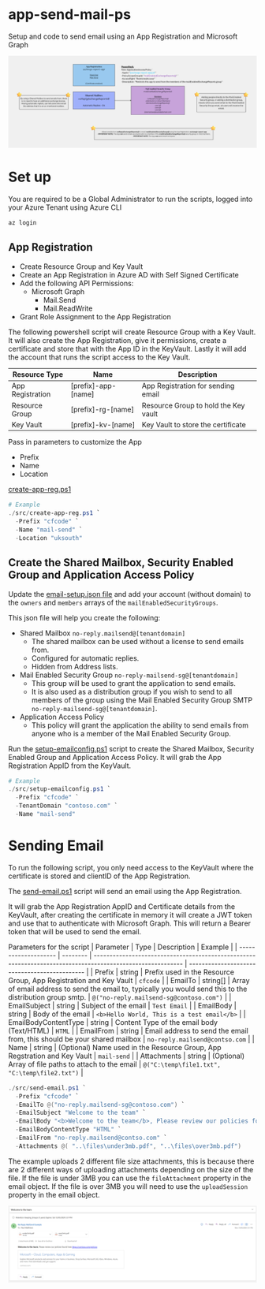 # app-send-mail-ps
Setup and code to send email using an App Registration and Microsoft Graph

![Send Email](./images/Mail%20Enabled%20Apps.png)

# Set up
You are required to be a Global Administrator to run the scripts, logged into your Azure Tenant using Azure CLI
```powershell
az login
```

## App Registration
- Create Resource Group and Key Vault
- Create an App Registration in Azure AD with Self Signed Certificate
- Add the following API Permissions:
  - Microsoft Graph
    - Mail.Send
    - Mail.ReadWrite
- Grant Role Assignment to the App Registration

The following powershell script will create Resource Group with a Key Vault. It will also create the App Registration, give it permissions, create a certificate and store that with the App ID in the KeyVault. Lastly it will add the account that runs the script access to the Key Vault.

| Resource Type    | Name                | Description                          |
| ---------------- | ------------------- | ------------------------------------ |
| App Registration | [prefix]-app-[name] | App Registration for sending email   |
| Resource Group   | [prefix]-rg-[name]  | Resource Group to hold the Key vault |
| Key Vault        | [prefix]-kv-[name]  | Key Vault to store the certificate   |

Pass in parameters to customize the App
- Prefix
- Name
- Location

[create-app-reg.ps1](./src/create-app-reg.ps1)

```powershell
# Example
./src/create-app-reg.ps1 `
  -Prefix "cfcode" `
  -Name "mail-send" `
  -Location "uksouth"
```

## Create the Shared Mailbox, Security Enabled Group and Application Access Policy
Update the [email-setup.json file](./config/email-setup.json) and add your account (without domain) to the `owners` and `members` arrays of the `mailEnabledSecurityGroups`.

This json file will help you create the following:
- Shared Mailbox `no-reply.mailsend@[tenantdomain]`
  - The shared mailbox can be used without a license to send emails from.
  - Configured for automatic replies.
  - Hidden from Address lists.
- Mail Enabled Security Group `no-reply-mailsend-sg@[tenantdomain]`
  - This group will be used to grant the application to send emails. 
  - It is also used as a distribution group if you wish to send to all members of the group using the Mail Enabled Security Group SMTP `no-reply-mailsend-sg@[tenantdomain]`.
- Application Access Policy
  - This policy will grant the application the ability to send emails from anyone who is a member of the Mail Enabled Security Group.

Run the [setup-emailconfig.ps1](./src/setup-emailconfig.ps1) script to create the Shared Mailbox, Security Enabled Group and Application Access Policy. It will grab the App Registration AppID from the KeyVault.
```powershell
# Example
./src/setup-emailconfig.ps1 `
  -Prefix "cfcode" `
  -TenantDomain "contoso.com" `
  -Name "mail-send"
```

# Sending Email
To run the following script, you only need access to the KeyVault where the certificate is stored and clientID of the App Registration.

The [send-email.ps1](./src/send-email.ps1) script will send an email using the App Registration.

It will grab the App Registration AppID and Certificate details from the KeyVault, after creating the certificate in memory it will create a JWT token and use that to authenticate with Microsoft Graph. This will return a Bearer token that will be used to send the email.

Parameters for the script
| Parameter            | Type     | Description                                                                                                | Example                                       |
| -------------------- | -------- | ---------------------------------------------------------------------------------------------------------- | --------------------------------------------- |
| Prefix               | string   | Prefix used in the Resource Group, App Registration and Key Vault                                          | `cfcode`                                      |
| EmailTo              | string[] | Array of email address to send the email to, typically you would send this to the distribution group smtp. | `@("no-reply.mailsend-sg@contoso.com")`       |
| EmailSubject         | string   | Subject of the email                                                                                       | `Test Email`                                  |
| EmailBody            | string   | Body of the email                                                                                          | `<b>Hello World, This is a test email</b>`    |
| EmailBodyContentType | string   | Content Type of the email body (Text/HTML)                                                                 | `HTML`                                        |
| EmailFrom            | string   | Email address to send the email from, this should be your shared mailbox                                   | `no-reply.mailsend@contso.com`                |
| Name                 | string   | (Optional) Name used in the Resource Group, App Regstration and Key Vault                                  | `mail-send`                                   |
| Attachments          | string   | (Optional) Array of file paths to attach to the email                                                      | `@("C:\temp\file1.txt", "C:\temp\file2.txt")` |


```powershell
./src/send-email.ps1 `
  -Prefix "cfcode" `
  -EmailTo @("no-reply.mailsend-sg@contoso.com") `
  -EmailSubject "Welcome to the team" `
  -EmailBody "<b>Welcome to the team</b>, Please review our policies found here https://contoso.com/policies" `
  -EmailBodyContentType "HTML" `
  -EmailFrom "no-reply.mailsend@contso.com" `
  -Attachments @( "..\files\under3mb.pdf", "..\files\over3mb.pdf")
```

The example uploads 2 different file size attachments, this is because there are 2 different ways of uploading attachments depending on the size of the file. If the file is under 3MB you can use the `fileAttachment` property in the email object. If the file is over 3MB you will need to use the `uploadSession` property in the email object.

![Send Email](./images/example-email.png)